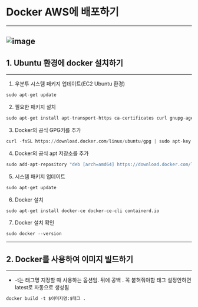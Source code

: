 # Docker AWS에 배포하기
---
![image](https://github.com/Technician-for-AI-Speech-Service/AWS_Cloud/assets/112459716/2179922c-4f12-40ad-85e1-1970cba27023)
---
## 1. Ubuntu 환경에 docker 설치하기
---
1. 우분투 시스템 패키지 업데이트(EC2 Ubuntu 환경)
```python
sudo apt-get update
```
2. 필요한 패키지 설치
```python
sudo apt-get install apt-transport-https ca-certificates curl gnupg-agent software-properties-common
```
3. Docker의 공식 GPG키를 추가
```python
curl -fsSL https://download.docker.com/linux/ubuntu/gpg | sudo apt-key add -
```
4. Docker의 공식 apt 저장소를 추가
```python
sudo add-apt-repository "deb [arch=amd64] https://download.docker.com/linux/ubuntu $(lsb_release -cs) stable"
```
5. 시스템 패키지 업데이트
```python
sudo apt-get update
```
6. Docker 설치
```python
sudo apt-get install docker-ce docker-ce-cli containerd.io
```
7. Docker 설치 확인
```python
sudo docker --version
```
---
## 2. Docker를 사용하여 이미지 빌드하기
---
- -t는 태그명 지정할 때 사용하는 옵션임. 뒤에 공백 . 꼭 붙혀줘야함 태그 설정안하면 latest로 자동으로 생성됨
```python
docker build -t $이미지명:$태그 .
```

